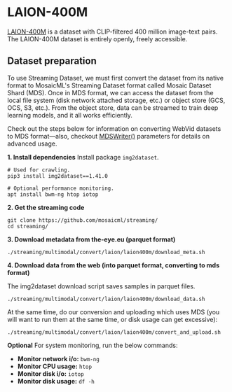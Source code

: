# LAION-400M
[LAION-400M](https://laion.ai/blog/laion-400-open-dataset/) is a dataset with CLIP-filtered 400 million image-text pairs. The LAION-400M dataset is entirely openly, freely accessible.
## Dataset preparation

To use Streaming Dataset, we must first convert the dataset from its native format to MosaicML's Streaming Dataset format called Mosaic Dataset Shard (MDS). Once in MDS format, we can access the dataset from the local file system (disk network attached storage, etc.) or object store (GCS, OCS, S3, etc.). From the object store, data can be streamed to train deep learning models, and it all works efficiently.

Check out the steps below for information on converting WebVid datasets to MDS format—also, checkout [MDSWriter()](https://streaming.docs.mosaicml.com/en/latest/api_reference/generated/streaming.MDSWriter.html) parameters for details on advanced usage.

**1. Install dependencies**
Install package `img2dataset`.
<!--pytest.mark.skip-->
```
# Used for crawling.
pip3 install img2dataset==1.41.0

# Optional performance monitoring.
apt install bwm-ng htop iotop
```

**2. Get the streaming code**
<!--pytest.mark.skip-->
```
git clone https://github.com/mosaicml/streaming/
cd streaming/
```

**3. Download metadata from the-eye.eu (parquet format)**
<!--pytest.mark.skip-->
```
./streaming/multimodal/convert/laion/laion400m/download_meta.sh
```

**4. Download data from the web (into parquet format, converting to mds format)**

The img2dataset download script saves samples in parquet files.
<!--pytest.mark.skip-->
```
./streaming/multimodal/convert/laion/laion400m/download_data.sh
```

At the same time, do our conversion and uploading which uses MDS (you will want to run them at the same time, or disk usage can get excessive):
<!--pytest.mark.skip-->
```
./streaming/multimodal/convert/laion/laion400m/convert_and_upload.sh
```

**Optional**
For system monitoring, run the below commands:

- **Monitor network i/o:** `bwm-ng`
- **Monitor CPU usage:** `htop`
- **Monitor disk i/o:** `iotop`
- **Monitor disk usage:** `df -h`
